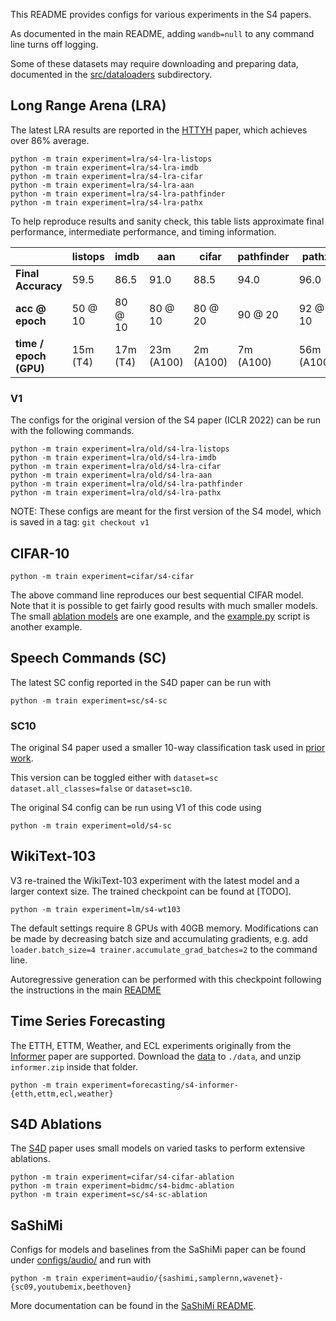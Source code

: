 This README provides configs for various experiments in the S4 papers.

As documented in the main README, adding `wandb=null` to any command line turns off logging.

Some of these datasets may require downloading and preparing data, documented in the [src/dataloaders](./src/dataloaders/) subdirectory.

## Long Range Arena (LRA)

The latest LRA results are reported in the [HTTYH](https://arxiv.org/abs/2206.12037) paper, which achieves over 86% average.

```
python -m train experiment=lra/s4-lra-listops
python -m train experiment=lra/s4-lra-imdb
python -m train experiment=lra/s4-lra-cifar
python -m train experiment=lra/s4-lra-aan
python -m train experiment=lra/s4-lra-pathfinder
python -m train experiment=lra/s4-lra-pathx
```

To help reproduce results and sanity check, this table lists approximate final performance, intermediate performance, and timing information.


|                        | listops  | imdb     | aan        | cifar     | pathfinder | pathx      |
| ---                    | ---      | ---      | ---        | ---       | ---        | ---        |
| **Final Accuracy**     | 59.5     | 86.5     | 91.0       | 88.5      | 94.0       | 96.0       |
| **acc @ epoch**        | 50 @ 10  | 80 @ 10  | 80 @ 10    | 80 @ 20   | 90 @ 20    | 92 @ 10    |
| **time / epoch (GPU)** | 15m (T4) | 17m (T4) | 23m (A100) | 2m (A100) | 7m (A100)  | 56m (A100) |

### V1
The configs for the original version of the S4 paper (ICLR 2022) can be run with the following commands.
```
python -m train experiment=lra/old/s4-lra-listops
python -m train experiment=lra/old/s4-lra-imdb
python -m train experiment=lra/old/s4-lra-cifar
python -m train experiment=lra/old/s4-lra-aan
python -m train experiment=lra/old/s4-lra-pathfinder
python -m train experiment=lra/old/s4-lra-pathx
```

NOTE: These configs are meant for the first version of the S4 model, which is saved in a tag: `git checkout v1`

## CIFAR-10

```
python -m train experiment=cifar/s4-cifar
```

The above command line reproduces our best sequential CIFAR model.
Note that it is possible to get fairly good results with much smaller models.
The small [ablation models](#s4d-ablations) are one example, and the
[example.py](../example.py) script is another example.

## Speech Commands (SC)

The latest SC config reported in the S4D paper can be run with
```
python -m train experiment=sc/s4-sc
```

### SC10
The original S4 paper used a smaller 10-way classification task used in [prior](https://arxiv.org/abs/2005.08926) [work](https://arxiv.org/abs/2102.02611).

This version can be toggled either with `dataset=sc dataset.all_classes=false` or `dataset=sc10`.

The original S4 config can be run using V1 of this code using
```
python -m train experiment=old/s4-sc
```

## WikiText-103

V3 re-trained the WikiText-103 experiment with the latest model and a larger context size.
The trained checkpoint can be found at [TODO].
```
python -m train experiment=lm/s4-wt103
```

The default settings require 8 GPUs with 40GB memory. Modifications can be made by decreasing batch size and accumulating gradients, e.g. add `loader.batch_size=4 trainer.accumulate_grad_batches=2` to the command line.

Autoregressive generation can be performed with this checkpoint following the instructions in the main [README](README.md#generation)

## Time Series Forecasting

The ETTH, ETTM, Weather, and ECL experiments originally from the [Informer]() paper are supported.
Download the [data](https://drive.google.com/file/d/1XqpxE6cthIxKYviSmR703yU45vdQ1oHT/view?usp=sharing) to `./data`, and unzip `informer.zip` inside that folder.

```
python -m train experiment=forecasting/s4-informer-{etth,ettm,ecl,weather}
```

## S4D Ablations

The [S4D](https://arxiv.org/abs/2206.11893) paper uses small models on varied tasks to perform extensive ablations.
```
python -m train experiment=cifar/s4-cifar-ablation
python -m train experiment=bidmc/s4-bidmc-ablation
python -m train experiment=sc/s4-sc-ablation
```

## SaShiMi

Configs for models and baselines from the SaShiMi paper can be found under [configs/audio/](configs/audio/) and run with
```
python -m train experiment=audio/{sashimi,samplernn,wavenet}-{sc09,youtubemix,beethoven}
```
More documentation can be found in the [SaShiMi README](sashimi/README.md).
